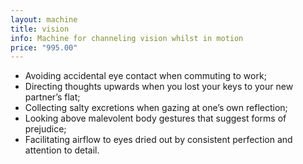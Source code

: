 ```yaml
---
layout: machine
title: vision
info: Machine for channeling vision whilst in motion
price: "995.00"
---
```

- Avoiding accidental eye contact when commuting to work;
- Directing thoughts upwards when you lost your keys to your new partner’s flat;
- Collecting salty excretions when gazing at one’s own reflection;
- Looking above malevolent body gestures that suggest forms of prejudice;
- Facilitating airflow to eyes dried out by consistent perfection and attention to detail.

